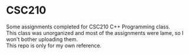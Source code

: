 # CSC210
Some assignments completed for CSC210 C++ Programming class.  
This class was unorganized and most of the assignments were lame, so I won't bother uploading them.  
This repo is only for my own reference.  
